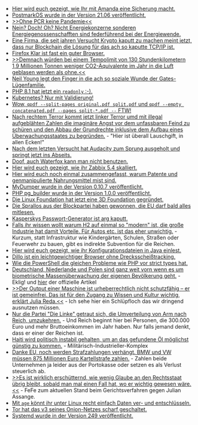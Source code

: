 * [Hier wird euch gezeigt, wie Ihr mit Amanda eine Sicherung macht.](https://utcc.utoronto.ca/~cks/space/blog/sysadmin/AmandaAlwaysFullBackups)
* [PostmarkOS wurde in der Version 21.06 veröffentlicht.](https://postmarketos.org/blog/2021/07/04/v21.06-release/)
* [>>Ohne PCR keine Pandemie<<](https://orbisnjus.com/2021/07/05/ohne-pcr-keine-pandemie-und-in-portugal-verschwinden-beinahe-alle-corona-toten-wie-von-zauberhand-op-ed/)
* [Nein? Doch! Oh? Nicht Energiekonzerne sonderen Energiegenossenschafften sind federführend bei der Energiewende.](https://www.sonnenseite.com/de/wirtschaft/energiegenossenschaften-treiben-energiewende-voran/)
* [Eine Firma, die seit jahren Versucht Krypto kaputt zu machen meint jetzt, dass nur Blockchain die Lösung für das ach so kaputte TCP/IP ist.](https://blog.fefe.de/?ts=9e1dc202)
* [Firefox Klar ist fast ein guter Browser.](https://www.kuketz-blog.de/firefox-klar-focus-datensendeverhalten-android-app-browser-check-teil15/)
* [>>Demnach würden bei einem Tempolimit von 130 Stundenkilometern 1,9 Millionen Tonnen weniger CO2-Äquivalente im Jahr in die Luft geblasen werden als ohne.<<](http://blog.todamax.net/2021/hoert-nicht-auf-die-verlierer/)
* [Neil Young legt den Finger in die ach so soziale Wunde der Gates-Lügenfamilie.](https://netzfrauen.org/2021/07/05/farmaid/)
* [PHP 8.1 hat jetzt ein `readonly` :-).](https://stitcher.io/blog/cloning-readonly-properties-in-php-81)
* [Kubernetes? Nur mit Validierung!](https://opensource.com/article/21/7/kubernetes-schema-validation)
* [Wow, `qpdf --split-pages original.pdf split.pdf` und `qpdf --empty concatenated.pdf --pages split-*.pdf --` FTW!](https://opensource.com/article/21/7/qpdf-command-line)
* [Nach rechtem Terror kommt jetzt linker Terror umd mit illegal aufgeblähten Zahlen die imaginäre Angst vor dem unfassbaren Feind zu schüren und den Abbau der Grundrechte inklusive dem Aufbau eines Überwachungsstaates zu begründen.](https://netzpolitik.org/2021/ausscheidender-eu-berater-gilles-de-kerchove-erfindet-linksterroristische-gefahr/) - "Hier ist überall Lauschgift, in allen Ecken!"
* [Nach dem letzten Versucht hat Audacity zum Sprung ausgeholt und springt jetzt ins Abseits.](https://www.borncity.com/blog/2021/07/06/das-war-es-mit-audacity-neue-datenschutzvereinbarung/)
* [Doof, auch Waterfox kann man nicht benutzen.](https://www.kuketz-blog.de/waterfox-datensendeverhalten-desktop-version-browser-check-teil16/)
* [Hier wird euch gezeigt, wie ihr Zabbix 5.4 skalliert.](https://blog.zabbix.com/scalability-improvements/14832/)
* [Hier wird euch noch einmal zusammengefasst, warum Patente und genmanipulierte Nahrungsmittel mist sind.](https://netzfrauen.org/2021/07/06/corporations-2/)
* [MyDumper wurde in der Version 0.10.7 veröffentlicht.](https://www.percona.com/blog/mydumper-0-10-7-is-now-available/)
* [PHP pg_builder wurde in der Version 1.0.0 veröffentlicht.](https://www.postgresql.org/about/news/pg_builder-100-and-pg_wrapper-100-packages-for-php-released-2255/)
* [Die Linux Foundation hat jetzt eine 3D Foundation gegründet.](https://www.phoronix.com/scan.php?page=article&item=open-3d-engine&num=1)
* [Die Sprallos aus der Blockpartei haben gewonnen, die EU darf bald alles mitlesen.](https://www.patrick-breyer.de/chatkontrolle-eu-verordnung-zur-flaechendeckenden-und-verdachtslosen-durchsuchung-elektronischer-nachrichten-angenommen-klage-geplant-widerstand-gegen-ausweitung/)
* [Kasperskys Passwort-Generator ist arg kaputt.](https://blog.fefe.de/?ts=9e1a75d0)
* [Falls ihr wissen wollt warum H2 auf einmal so "modern" ist, die große Industrie hat damit Vorteile. Für Autos etc. ist das eher unwichtig.](https://www.sonnenseite.com/de/energie/die-h2-leiter-zeigt-wo-wasserstoff-sinn-macht/) - Kurzum, statt Infrastruktur wie Kindergärten, Schulen, Straßen oder Feuerwehr zu bauen, gibt es indirekte Subvention für die Reichen.
* [Hier wird euch gezeigt, wie ihr Konfigurationsdateien in Java einlest.](https://opensource.com/article/21/7/parsing-config-files-java)
* [Dillo ist ein leichtgewichtiger Browser ohne Drecksscheißtracking.](https://www.dillo.org/)
* [Wie die PowerShell die gleichen Probleme wie PHP vor strict types hat.](https://sid-500.com/2021/07/07/powershell-null-vs-isnullorempty/)
* [Deutschland, Niederlande und Polen sind ganz weit vorn wenn es um biometrische Massenüberwachung der eigenen Bevölkerung geht.](https://www.patrick-breyer.de/europaabgeordneter-kritisiert-boom-der-biometrischen-massenueberwachung-in-deutschland/) - Eklig! und [hier](https://netzpolitik.org/2021/forschungsbericht-schockierendes-ausmass-von-biometrischer-ueberwachung-in-europa/) der offizielle Artikel
* [>>Der Output einer Maschine ist urheberrechtlich nicht schutzfähig – er ist gemeinfrei. Das ist für den Zugang zu Wissen und Kultur wichtig, erklärt Julia Reda.<<](https://netzpolitik.org/2021/edit-policy-githubs-ki-copilot-ist-keine-urheberrechtsverletzung/) - Ich sehe hier ein Schlüpfloch das wir dringend ausnutzen müssen.
* [Nur die Partei "Die Linke" getraut sich, die Umverteilung von Arm nach Reich, umzukehren.](https://blog.fefe.de/?ts=9e1985d8) - Und Reich beginnt hier bei Personen, die 300.000 Euro und mehr Bruttoeinkommen im Jahr haben. Nur falls jemand denkt, dass er einer der Reichen ist.
* [Haiti wird politisch instabil gehalten, um an das gefundene Öl möglichst günstig zu kommen.](https://blog.fefe.de/?ts=9e1827f5) - Militärisch-Industrieller-Komplex
* [Danke EU, noch werden Strafzahlungen verhängt. BMW und VW müssen 875 Millionen Euro Kartellstrafe zahlen.](https://blog.fefe.de/?ts=9e18230f) - Zahlen beide Unternehmen ja leider aus der Portokasse oder setzen es als Verlust steuerlich ab.
* [>>Es ist wirklich erschütternd, wie wenig Glaube an den Rechtsstaat übrig bleibt, sobald man mal einen Fall hat, wo er wichtig gewesen wäre.<<](https://blog.fefe.de/?ts=9e18218a) - FeFe zum aktuellen Stand beim Gerichtsverfahren gegen Julian Assange.
* [Mit `age` könnt ihr unter Linux recht einfach Daten ver- und entschlüsseln.](https://opensource.com/article/21/7/linux-age)
* [Tor hat das v3 seines Onion-Netzes scharf geschaltet.](https://www.bleepingcomputer.com/news/security/tor-browser-adds-new-anti-censorship-feature-v2-onion-warnings/)
* [Systemd wurde in der Version 249 veröffentlicht.](https://www.phoronix.com/scan.php?page=news_item&px=systemd-249)
